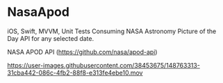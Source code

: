 # NasaApod
iOS, Swift, MVVM, Unit Tests  Consuming NASA Astronomy Picture of the Day API for any selected date.

NASA APOD API (https://github.com/nasa/apod-api)


https://user-images.githubusercontent.com/38453675/148763313-31cba442-086c-4fb2-88f8-e313fe4ebe10.mov

